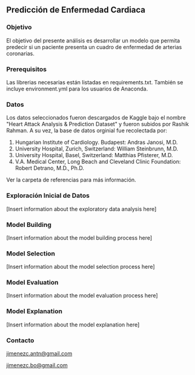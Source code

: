 ## Predicción de Enfermedad Cardiaca

### Objetivo

El objetivo del presente análisis es desarrollar un modelo que permita predecir si un paciente presenta un cuadro de enfermedad de arterias coronarias.

### Prerequisitos

Las librerias necesarias están listadas en requirements.txt. También se incluye environment.yml para los usuarios de Anaconda.

### Datos

Los datos seleccionados fueron descargados de Kaggle bajo el nombre "Heart Attack Analysis & Prediction Dataset" y fueron subidos por Rashik Rahman. A su vez, la base de datos orginial fue recolectada por: 
1.	Hungarian Institute of Cardiology. Budapest: Andras Janosi, M.D.
2.	University Hospital, Zurich, Switzerland: William Steinbrunn, M.D.
3.	University Hospital, Basel, Switzerland: Matthias Pfisterer, M.D.
4.	V.A. Medical Center, Long Beach and Cleveland Clinic Foundation: Robert Detrano, M.D., Ph.D.

Ver la carpeta de referencias para más información.

### Exploración Inicial de Datos

[Insert information about the exploratory data analysis here]

### Model Building

[Insert information about the model building process here]

### Model Selection

[Insert information about the model selection process here]

### Model Evaluation

[Insert information about the model evaluation process here]

### Model Explanation

[Insert information about the model explanation here]

### Contacto

jimenezc.antn@gmail.com

jimenezc.bo@gmail.com  
